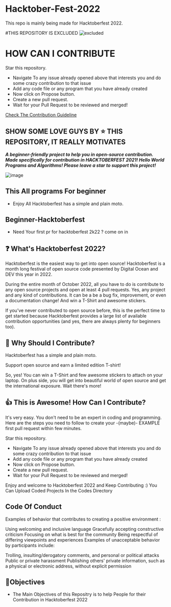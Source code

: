 # Hacktober-Fest-2022
This repo is mainly being made for Hacktoberfest 2022.

#THIS REPOSITORY IS EXCLUDED
![excluded](https://user-images.githubusercontent.com/92597560/193443737-72f367f7-0c04-4654-a7f1-48f766d09269.jpg)


# HOW CAN I CONTRIBUTE

Star this repository.
- Navigate To any issue already opened above that interests you and do some crazy contribution to that issue
- Add any code file or any program that you have already created
- Now click on Propose button.
- Create a new pull request.
- Wait for your Pull Request to be reviewed and merged!

[Check The Contribution Guideline](https://github.com/mohitmishra786/hacktober-fest-2022/blob/main/contribution.md)

## SHOW SOME LOVE GUYS BY ⭐️ THIS REPOSITORY, IT REALLY MOTIVATES

***A beginner-friendly project to help you in open-source contribution. Made specifically for contribution in HACKTOBERFEST 2021! Hello World Programs and Algorithms! Please leave a star to support this project!***

![image](https://user-images.githubusercontent.com/71754779/193424511-1d64fb6a-e045-4103-810d-5bba322cf982.png)


## This All programs For beginner
- Enjoy All Hacktoberfest has a simple and plain moto.

## Beginner-Hacktoberfest
- Need Your first pr for hacktoberfest 2k22 ? come on in

## ❓ What's Hacktoberfest 2022?
Hacktoberfest is the easiest way to get into open source! Hacktoberfest is a month long festival of open source code presented by Digital Ocean and DEV this year in 2022.

During the entire month of October 2022, all you have to do is contribute to any open source projects and open at least 4 pull requests. Yes, any project and any kind of contributions. It can be a be a bug fix, improvement, or even a documentation change! And win a T-Shirt and awesome stickers.

If you’ve never contributed to open source before, this is the perfect time to get started because Hacktoberfest provides a large list of available contribution opportunities (and yes, there are always plenty for beginners too).

## 👕 Why Should I Contribute?
Hacktoberfest has a simple and plain moto.

Support open source and earn a limited edition T-shirt!

So, yes! You can win a T-Shirt and few awesome stickers to attach on your laptop. On plus side, you will get into beautiful world of open source and get the international exposure.
Wait there's more!

## 👍 This is Awesome! How Can I Contribute?
It's very easy. You don't need to be an expert in coding and programming. Here are the steps you need to follow to create your -(maybe)- EXAMPLE first pull request within few minutes.

Star this repository.
- Navigate To any issue already opened above that interests you and do some crazy contribution to that issue
- Add any code file or any program that you have already created
- Now click on Propose button.
- Create a new pull request.
- Wait for your Pull Request to be reviewed and merged! 

Enjoy and welcome to Hacktoberfest 2022 and Keep Contributing :)
You Can Upload Coded Projects In the Codes Directory

## Code Of Conduct
Examples of behavior that contributes to creating a positive environment :

Using welcoming and inclusive language
Gracefully accepting constructive criticism
Focusing on what is best for the community
Being respectful of differing viewpoints and experiences
Examples of unacceptable behavior by participants include:

Trolling, insulting/derogatory comments, and personal or political attacks
Public or private harassment
Publishing others' private information, such as a physical or electronic address, without explicit permission

## 🎯Objectives
- The Main Objectives of this Repositry is to help People for their Contribution in Hacktoberfest 2022
